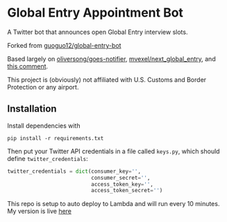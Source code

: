 # Global Entry Appointment Bot

A Twitter bot that announces open Global Entry interview slots.

Forked from [guoguo12/global-entry-bot](https://github.com/guoguo12/global-entry-bot)

Based largely on [oliversong/goes-notifier](https://github.com/oliversong/goes-notifier),
[mvexel/next_global_entry](https://github.com/mvexel/next_global_entry),
and [this comment](https://github.com/oliversong/goes-notifier/issues/5#issuecomment-336966190).

This project is (obviously) not affiliated with U.S. Customs and Border Protection or any airport.

## Installation

Install dependencies with

```
pip install -r requirements.txt
```

Then put your Twitter API credentials in a file called `keys.py`, which should define `twitter_credentials`:

```python
twitter_credentials = dict(consumer_key='',
                           consumer_secret='',
                           access_token_key='',
                           access_token_secret='')
```

This repo is setup to auto deploy to Lambda and will run every 10 minutes. 
My version is live [here](https://twitter.com/Marvs_GE_Bot)
